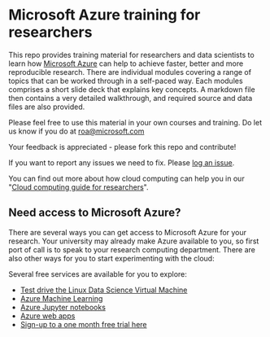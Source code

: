 # Microsoft Azure training for researchers #

This repo provides training material for researchers and data scientists to learn how [Microsoft Azure](https://azure.microsoft.com/) can help to achieve faster, better and more reproducible research. There are individual modules covering a range of topics that can be worked through in a self-paced way. Each modules comprises a short slide deck that explains key concepts. A markdown file then contains a very detailed walkthrough, and required source and data files are also provided. 

Please feel free to use this material in your own courses and training. Do let us know if you do at [roa@microsoft.com](mailto:roa@microsoft.com)

Your feedback is appreciated - please fork this repo and contribute!

If you want to report any issues we need to fix. Please [log an issue](https://github.com/MSRConnections/Azure-training-course/issues). 

You can find out more about how cloud computing can help you in our "[Cloud computing guide for researchers](http://aka.ms/a4rguide "Cloud computing guide for researchers")". 

## Need access to Microsoft Azure? ##
There are several ways you can get access to Microsoft Azure for your research. Your university may already make Azure available to you, so first port of call is to speak to your research computing department. There are also other ways for you to start experimenting with the cloud:

Several free services are available for you to explore:

- [Test drive the Linux Data Science Virtual Machine](https://azure.microsoft.com/en-us/marketplace/partners/microsoft-ads/linux-data-science-vm/)
- [Azure Machine Learning](http://studio.azureml.net/)
- [Azure Jupyter notebooks](http://notebooks.azure.com/)
- [Azure web apps](https://azure.microsoft.com/en-gb/services/app-service/web/)
- [Sign-up to a one month free trial here](https://azure.microsoft.com/en-us/free/)
